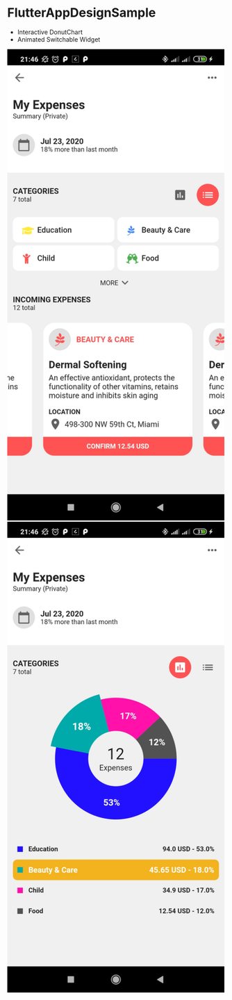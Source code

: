 # FlutterAppDesignSample

* Interactive DonutChart
* Animated Switchable Widget

<img src="screenshots/list.jpg" width="500">

<img src="screenshots/chart.jpg" width="500">